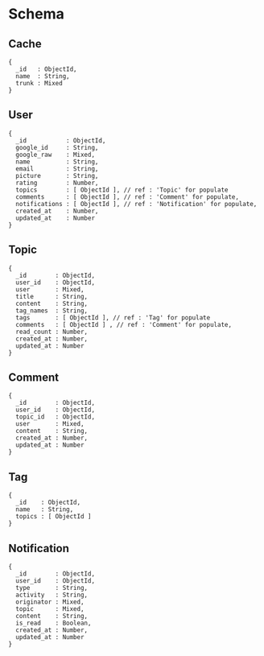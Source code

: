 # Schema

## Cache

    {
      _id   : ObjectId,
      name  : String,
      trunk : Mixed
    }



## User

    {
      _id           : ObjectId,
      google_id     : String,
      google_raw    : Mixed,
      name          : String,
      email         : String,
      picture       : String,
      rating        : Number,
      topics        : [ ObjectId ], // ref : 'Topic' for populate
      comments      : [ ObjectId ], // ref : 'Comment' for populate,
      notifications : [ ObjectId ], // ref : 'Notification' for populate,
      created_at    : Number,
      updated_at    : Number
    }



## Topic

    {
      _id        : ObjectId,
      user_id    : ObjectId,
      user       : Mixed,
      title      : String,
      content    : String,
      tag_names  : String,
      tags       : [ ObjectId ], // ref : 'Tag' for populate
      comments   : [ ObjectId ] , // ref : 'Comment' for populate,
      read_count : Number,
      created_at : Number,
      updated_at : Number
    }



## Comment

    {
      _id        : ObjectId,
      user_id    : ObjectId,
      topic_id   : ObjectId,
      user       : Mixed,
      content    : String,
      created_at : Number,
      updated_at : Number
    }



## Tag

    {
      _id    : ObjectId,
      name   : String,
      topics : [ ObjectId ]
    }



## Notification

    {
      _id        : ObjectId,
      user_id    : ObjectId,
      type       : String,
      activity   : String,
      originator : Mixed,
      topic      : Mixed,
      content    : String,
      is_read    : Boolean,
      created_at : Number,
      updated_at : Number
    }


